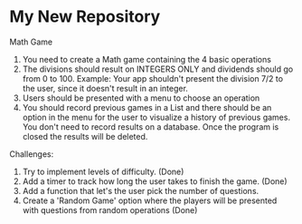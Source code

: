 # My New Repository
Math Game
1. You need to create a Math game containing the 4 basic operations
2.  The divisions should result on INTEGERS ONLY and dividends should go from 0 to 100. Example: Your app shouldn't present the division 7/2 to the user, since it doesn't result in an integer.
3.  Users should be presented with a menu to choose an operation
4.  You should record previous games in a List and there should be an option in the menu for the user to visualize a history of previous games. You don't need to record results on a database. Once the program is closed the results will be deleted.

Challenges:
1. Try to implement levels of difficulty. (Done)
2. Add a timer to track how long the user takes to finish the game. (Done)
3. Add a function that let's the user pick the number of questions.
4. Create a 'Random Game' option where the players will be presented with questions from random operations (Done)
